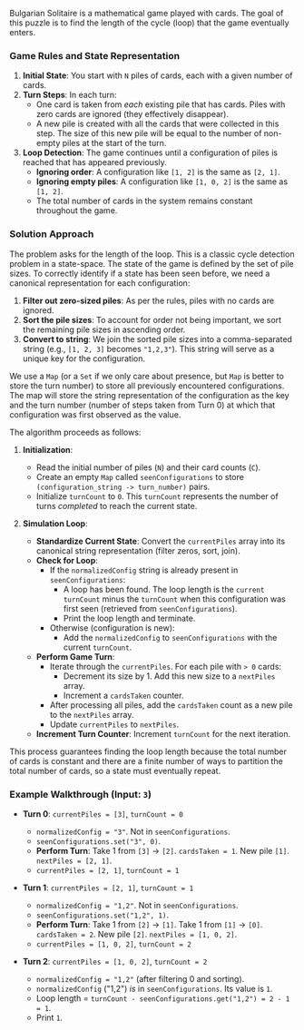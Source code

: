 Bulgarian Solitaire is a mathematical game played with cards. The goal of this puzzle is to find the length of the cycle (loop) that the game eventually enters.

### Game Rules and State Representation

1.  **Initial State**: You start with `N` piles of cards, each with a given number of cards.
2.  **Turn Steps**: In each turn:
    *   One card is taken from *each* existing pile that has cards. Piles with zero cards are ignored (they effectively disappear).
    *   A new pile is created with all the cards that were collected in this step. The size of this new pile will be equal to the number of non-empty piles at the start of the turn.
3.  **Loop Detection**: The game continues until a configuration of piles is reached that has appeared previously.
    *   **Ignoring order**: A configuration like `[1, 2]` is the same as `[2, 1]`.
    *   **Ignoring empty piles**: A configuration like `[1, 0, 2]` is the same as `[1, 2]`.
    *   The total number of cards in the system remains constant throughout the game.

### Solution Approach

The problem asks for the length of the loop. This is a classic cycle detection problem in a state-space.
The state of the game is defined by the set of pile sizes. To correctly identify if a state has been seen before, we need a canonical representation for each configuration:
1.  **Filter out zero-sized piles**: As per the rules, piles with no cards are ignored.
2.  **Sort the pile sizes**: To account for order not being important, we sort the remaining pile sizes in ascending order.
3.  **Convert to string**: We join the sorted pile sizes into a comma-separated string (e.g., `[1, 2, 3]` becomes `"1,2,3"`). This string will serve as a unique key for the configuration.

We use a `Map` (or a `Set` if we only care about presence, but `Map` is better to store the turn number) to store all previously encountered configurations. The map will store the string representation of the configuration as the key and the turn number (number of steps taken from Turn 0) at which that configuration was first observed as the value.

The algorithm proceeds as follows:

1.  **Initialization**:
    *   Read the initial number of piles (`N`) and their card counts (`C`).
    *   Create an empty `Map` called `seenConfigurations` to store `(configuration_string -> turn_number)` pairs.
    *   Initialize `turnCount` to `0`. This `turnCount` represents the number of turns *completed* to reach the current state.

2.  **Simulation Loop**:
    *   **Standardize Current State**: Convert the `currentPiles` array into its canonical string representation (filter zeros, sort, join).
    *   **Check for Loop**:
        *   If the `normalizedConfig` string is already present in `seenConfigurations`:
            *   A loop has been found. The loop length is the `current turnCount` minus the `turnCount` when this configuration was first seen (retrieved from `seenConfigurations`).
            *   Print the loop length and terminate.
        *   Otherwise (configuration is new):
            *   Add the `normalizedConfig` to `seenConfigurations` with the current `turnCount`.
    *   **Perform Game Turn**:
        *   Iterate through the `currentPiles`. For each pile with `> 0` cards:
            *   Decrement its size by 1. Add this new size to a `nextPiles` array.
            *   Increment a `cardsTaken` counter.
        *   After processing all piles, add the `cardsTaken` count as a new pile to the `nextPiles` array.
        *   Update `currentPiles` to `nextPiles`.
    *   **Increment Turn Counter**: Increment `turnCount` for the next iteration.

This process guarantees finding the loop length because the total number of cards is constant and there are a finite number of ways to partition the total number of cards, so a state must eventually repeat.

### Example Walkthrough (Input: `3`)

*   **Turn 0**: `currentPiles = [3]`, `turnCount = 0`
    *   `normalizedConfig = "3"`. Not in `seenConfigurations`.
    *   `seenConfigurations.set("3", 0)`.
    *   **Perform Turn**: Take 1 from `[3]` -> `[2]`. `cardsTaken = 1`. New pile `[1]`. `nextPiles = [2, 1]`.
    *   `currentPiles = [2, 1]`, `turnCount = 1`

*   **Turn 1**: `currentPiles = [2, 1]`, `turnCount = 1`
    *   `normalizedConfig = "1,2"`. Not in `seenConfigurations`.
    *   `seenConfigurations.set("1,2", 1)`.
    *   **Perform Turn**: Take 1 from `[2]` -> `[1]`. Take 1 from `[1]` -> `[0]`. `cardsTaken = 2`. New pile `[2]`. `nextPiles = [1, 0, 2]`.
    *   `currentPiles = [1, 0, 2]`, `turnCount = 2`

*   **Turn 2**: `currentPiles = [1, 0, 2]`, `turnCount = 2`
    *   `normalizedConfig = "1,2"` (after filtering 0 and sorting).
    *   `normalizedConfig` ("1,2") *is* in `seenConfigurations`. Its value is `1`.
    *   Loop length = `turnCount - seenConfigurations.get("1,2") = 2 - 1 = 1`.
    *   Print `1`.